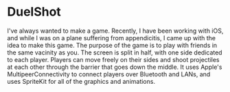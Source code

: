 # DuelShot
I've always wanted to make a game. Recently, I have been working with iOS, and while I was on a plane suffering from appendicitis, I came up with the idea to make this game.
The purpose of the game is to play with friends in the same vacinity as you. The screen is split in half, with one side dedicated to each player. Players can move freely on their sides and shoot projectiles at each other through the barrier that goes down the middle. It uses Apple's MultipeerConnectivity to connect players over Bluetooth and LANs, and uses SpriteKit for all of the graphics and animations.
